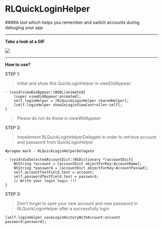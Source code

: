 # RLQuickLoginHelper
####A tool which helps you remember and switch accounts during debuging your app

---

**Take a look at a GIF**

![](https://media.giphy.com/media/3og0IP9WqVb9XaRXnG/giphy.gif)

---

**How to use?**

STEP 1:

> Initial and show this QuickLoginHelper in viewDidAppear:

```
- (void)viewDidAppear:(BOOL)animated{
    [super viewDidAppear:animated];
    self.loginHelper = [RLQuickLoginHelper sharedHelper];
    [self.loginHelper showInLoginViewController:self];
}
```

> Please do not do these in viewWillAppear:

STEP 2:

> Impelement RLQuickLoginHelperDelegate in order to retrieve account and password from QuickLoginHelper

```
#pragma mark - RLQuickLoginHelperDelegate

- (void)didSelectedAccountDict:(NSDictionary *)accountDict{
    NSString *account = [accountDict objectForKey:AccountName];
    NSString *password = [accountDict objectForKey:AccountPasswd];
    self.accountTextField.text = account;
    self.passwordTextField.text = password;
    // Write your login logic !!!
}
```

STEP 3:
> Don't forget to save your new account and new password in RLQuickLoginHelper after a successfully login

```
[self.loginHelper saveLoginHistoryWithAccount:account password:password];
```

